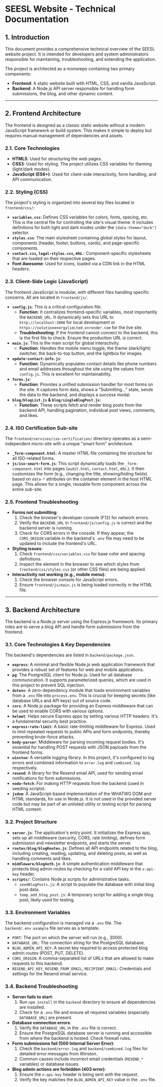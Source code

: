 # SEESL Website - Technical Documentation

## 1. Introduction

This document provides a comprehensive technical overview of the SEESL website project. It is intended for developers and system administrators responsible for maintaining, troubleshooting, and extending the application.

The project is architected as a monorepo containing two primary components:
-   **Frontend**: A static website built with HTML, CSS, and vanilla JavaScript.
-   **Backend**: A Node.js API server responsible for handling form submissions, the blog, and other dynamic content.

---

## 2. Frontend Architecture

The frontend is designed as a classic static website without a modern JavaScript framework or build system. This makes it simple to deploy but requires manual management of dependencies and assets.

### 2.1. Core Technologies
-   **HTML5**: Used for structuring the web pages.
-   **CSS3**: Used for styling. The project utilizes CSS variables for theming (light/dark modes).
-   **JavaScript (ES6+)**: Used for client-side interactivity, form handling, and API communication.

### 2.2. Styling (CSS)
The project's styling is organized into several key files located in `frontend/css/`:
-   **`variables.css`**: Defines CSS variables for colors, fonts, spacing, etc. This is the central file for controlling the site's visual theme. It includes definitions for both light and dark modes under the `[data-theme="dark"]` selector.
-   **`styles.css`**: The main stylesheet containing global styles for layout, components (header, footer, buttons, cards), and page-specific components.
-   **`contact.css`, `legal-styles.css`, etc.**: Component-specific stylesheets that are loaded on their respective pages.
-   **Font Awesome**: Used for icons, loaded via a CDN link in the HTML headers.

### 2.3. Client-Side Logic (JavaScript)
The frontend JavaScript is modular, with different files handling specific concerns. All are located in `frontend/js/`.

-   **`config.js`**: This is a critical configuration file.
    -   **Function**: It centralizes frontend-specific variables, most importantly the `BACKEND_URL`. It dynamically sets this URL to `http://localhost:3000` for local development or `https://solutionenergylimited.onrender.com` for the live site.
    -   **Troubleshooting**: If the frontend cannot connect to the backend, this is the first file to check. Ensure the production URL is correct.
-   **`main.js`**: This is the main script for global interactivity.
    -   **Function**: Handles the mobile menu toggle, the theme (dark/light) switcher, the back-to-top button, and the lightbox for images.
-   **`update-contact-info.js`**:
    -   **Function**: Dynamically populates contact details like phone numbers and email addresses throughout the site using the values from `config.js`. This is excellent for maintainability.
-   **`forms.js`**:
    -   **Function**: Provides a unified submission handler for most forms on the site. It captures form data, shows a "Submitting..." state, sends the data to the backend, and displays a success modal.
-   **`blog/blogList.js` & `blog/singleBlogPost.js`**:
    -   **Function**: These scripts fetch and render blog posts from the backend API, handling pagination, individual post views, comments, and likes.

### 2.4. ISO Certification Sub-site
The `frontend/services/iso-certification/` directory operates as a semi-independent micro-site with a unique "smart form" architecture.

-   **`_form-component.html`**: A master HTML file containing the structure for all ISO-related forms.
-   **`js/iso-smart-form.js`**: This script dynamically loads the `_form-component.html` into pages (`audit.html`, `contact.html`, etc.). It then customizes the form (e.g., changing the title, showing/hiding fields) based on `data-*` attributes on the container element in the host HTML page. This allows for a single, reusable form component across the entire sub-site.

### 2.5. Frontend Troubleshooting
-   **Forms not submitting**:
    1.  Check the browser's developer console (F12) for network errors.
    2.  Verify the `BACKEND_URL` in `frontend/js/config.js` is correct and the backend server is running.
    3.  Check for CORS errors in the console. If they appear, the `CORS_ORIGIN` variable in the backend's `.env` file may need to be updated to include the frontend's URL.
-   **Styling issues**:
    1.  Check `frontend/css/variables.css` for base color and spacing definitions.
    2.  Inspect the element in the browser to see which styles from `frontend/css/styles.css` (or other CSS files) are being applied.
-   **Interactivity not working (e.g., mobile menu)**:
    1.  Check the browser console for JavaScript errors.
    2.  Ensure `frontend/js/main.js` is being loaded correctly in the HTML file.

---

## 3. Backend Architecture

The backend is a Node.js server using the Express.js framework. Its primary roles are to serve a blog API and handle form submissions from the frontend.

### 3.1. Core Technologies & Key Dependencies
The backend's dependencies are listed in `backend/package.json`.

-   **`express`**: A minimal and flexible Node.js web application framework that provides a robust set of features for web and mobile applications.
-   **`pg`**: The PostgreSQL client for Node.js. Used for all database communication. It supports parameterized queries, which are used in this project to prevent SQL injection.
-   **`dotenv`**: A zero-dependency module that loads environment variables from a `.env` file into `process.env`. This is crucial for keeping secrets (like database URLs and API keys) out of source code.
-   **`cors`**: A Node.js package for providing an Express middleware that can be used to enable CORS with various options.
-   **`helmet`**: Helps secure Express apps by setting various HTTP headers. It's a fundamental security best practice.
-   **`express-rate-limit`**: A basic rate-limiting middleware for Express. Used to limit repeated requests to public APIs and form endpoints, thereby preventing brute-force attacks.
-   **`body-parser`**: Middleware for parsing incoming request bodies. It's essential for handling POST requests with JSON payloads from the frontend forms.
-   **`winston`**: A versatile logging library. In this project, it's configured to log errors and combined information to `error.log` and `combined.log` respectively.
-   **`resend`**: A library for the Resend email API, used for sending email notifications for form submissions.
-   **`node-fetch`**: For making HTTP requests from the backend (used in seeding scripts).
-   **`jsdom`**: A JavaScript-based implementation of the WHATWG DOM and HTML standards, for use in Node.js. It is not used in the provided server code but may be part of an unlisted utility or testing script for parsing HTML content.

### 3.2. Project Structure
-   **`server.js`**: The application's entry point. It initializes the Express app, sets up all middleware (security, CORS, rate limiting), defines form submission and newsletter endpoints, and starts the server.
-   **`routes/blog/blogRoutes.js`**: Defines all API endpoints related to the blog, including creating, reading, updating, and deleting posts, as well as handling comments and likes.
-   **`middleware/blogAuth.js`**: A simple authentication middleware that protects blog admin routes by checking for a valid API key in the `x-api-key` header.
-   **`scripts/`**: Contains Node.js scripts for administrative tasks.
    -   `seedBlogPosts.js`: A script to populate the database with initial blog post data.
    -   `temp_add_blog_post.js`: A temporary script for adding a single blog post, likely used for testing.

### 3.3. Environment Variables
The backend configuration is managed via a `.env` file. The `backend/.env.example` file serves as a template.

-   `PORT`: The port on which the server will run (e.g., 3000).
-   `DATABASE_URL`: The connection string for the PostgreSQL database.
-   `BLOG_ADMIN_API_KEY`: A secret key required to access protected blog admin routes (POST, PUT, DELETE).
-   `CORS_ORIGIN`: A comma-separated list of URLs that are allowed to make requests to this backend.
-   `RESEND_API_KEY`, `RESEND_FROM_EMAIL`, `RECIPIENT_EMAIL`: Credentials and settings for the Resend email service.

### 3.4. Backend Troubleshooting
-   **Server fails to start**:
    1.  Run `npm install` in the `backend` directory to ensure all dependencies are installed.
    2.  Check for a `.env` file and ensure all required variables (especially `DATABASE_URL`) are present.
-   **Database connection errors**:
    1.  Verify the `DATABASE_URL` in the `.env` file is correct.
    2.  Ensure the PostgreSQL database server is running and accessible from where the backend is hosted. Check firewall rules.
-   **Form submissions fail (500 Internal Server Error)**:
    1.  Check the `backend/error.log` and `backend/combined.log` files for detailed error messages from Winston.
    2.  Common causes include incorrect email credentials (`RESEND_*` variables) or database issues.
-   **Blog admin actions are forbidden (403 error)**:
    1.  Ensure the `x-api-key` header is being sent with the request.
    2.  Verify the key matches the `BLOG_ADMIN_API_KEY` value in the `.env` file.

